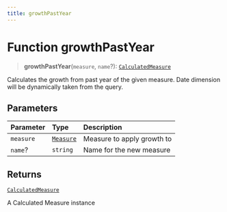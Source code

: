```yaml
---
title: growthPastYear
---
```


# Function growthPastYear

> **growthPastYear**(`measure`, `name`?): [`CalculatedMeasure`](../../../interfaces/interface.CalculatedMeasure.md)

Calculates the growth from past year of the given measure.
Date dimension will be dynamically taken from the query.

## Parameters

| Parameter | Type | Description |
| :------ | :------ | :------ |
| `measure` | [`Measure`](../../../interfaces/interface.Measure.md) | Measure to apply growth to |
| `name`? | `string` | Name for the new measure |

## Returns

[`CalculatedMeasure`](../../../interfaces/interface.CalculatedMeasure.md)

A Calculated Measure instance
